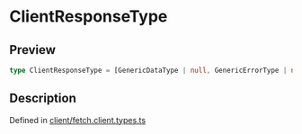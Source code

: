 
      
# ClientResponseType

<div class="api-docs__section" data-reactroot="">

## Preview

</div><div class="api-docs__preview type single" data-reactroot="">

```ts
type ClientResponseType = [GenericDataType | null, GenericErrorType | null, number | null];
```

</div><div class="api-docs__section" data-reactroot="">

## Description

</div><div class="api-docs__description" data-reactroot=""><span class="api-docs__do-not-parse">



</span></div><div class="api-docs__definition" data-reactroot="">

Defined in [client/fetch.client.types.ts](https://github.com/BetterTyped/hyper-fetch/blob/089b54eb/packages/core/src/client/fetch.client.types.ts#L13)

</div>